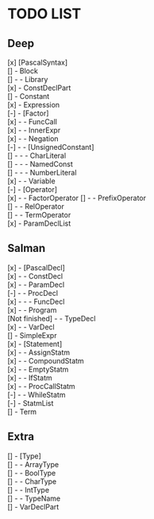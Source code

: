 # TODO LIST  

## Deep  

[x] [PascalSyntax]  
[] - Block  
[] - - Library  
[x] - ConstDeclPart  
[] - Constant  
[x] - Expression  
[-] - [Factor]  
[x] - - FuncCall  
[x] - - InnerExpr  
[x] - - Negation  
[-] - - [UnsignedConstant]  
[] - - - CharLiteral  
[] - - - NamedConst  
[] - - - NumberLiteral  
[x] - - Variable  
[-] - [Operator]  
[x] - - FactorOperator
[] - - PrefixOperator  
[] - - RelOperator  
[] - - TermOperator  
[x] - ParamDeclList

## Salman  

[x] - [PascalDecl]  
[x] - - ConstDecl  
[x] - - ParamDecl  
[-] - - ProcDecl  
[x] - - - FuncDecl  
[x] - - Program  
[Not finished] - - TypeDecl  
[x] - - VarDecl  
[] - SimpleExpr  
[x] - [Statement]  
[x] - - AssignStatm  
[x] - - CompoundStatm  
[x] - - EmptyStatm  
[x] - - IfStatm  
[x] - - ProcCallStatm  
[-] - - WhileStatm  
[-] - StatmList  
[] - Term  

## Extra
[] - [Type]  
[] - - ArrayType  
[] - - BoolType  
[] - - CharType  
[] - - IntType  
[] - - TypeName  
[] - VarDeclPart  
